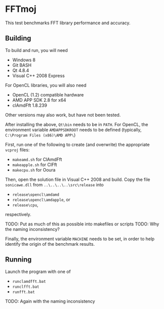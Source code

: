 # FFTmoj

This test benchmarks FFT library performance and accuracy.

## Building

To build and run, you will need

- Windows 8
- Git BASH
- Qt 4.8.4
- Visual C++ 2008 Express

For OpenCL libraries, you will also need

- OpenCL (1.2) compatible hardware
- AMD APP SDK 2.8 for x64
- clAmdFft 1.8.239

Other versions may also work, but have not been tested.

After installing the above, `Qt\bin` needs to be in `PATH`.
For OpenCL, the environment variable `AMDAPPSDKROOT` needs to be defined (typically, `C:\Program Files (x86)\AMD APP\`)

First, run one of the following to create (and overwrite) the appropriate `vcproj` files:

- `makeamd.sh` for ClAmdFft
- `makeapple.sh` for ClFft
- `makecpu.sh` for Ooura

Then, open the solution file in Visual C++ 2008 and build. Copy the file `sonicawe.dll` from `..\..\..\..\src\release` into

- `release\opencl\amdamd`
- `release\opencl\amdapple`, or
- `release\cpu`,

respectively.

TODO: Put as much of this as possible into makefiles or scripts
TODO: Why the naming inconsistency?

Finally, the environment variable `MACHINE` needs to be set, in order to help identify the origin of the benchmark results.

## Running

Launch the program with one of

- `runclamdfft.bat`
- `runclfft.bat`
- `runfft.bat`

TODO: Again with the naming inconsistency
